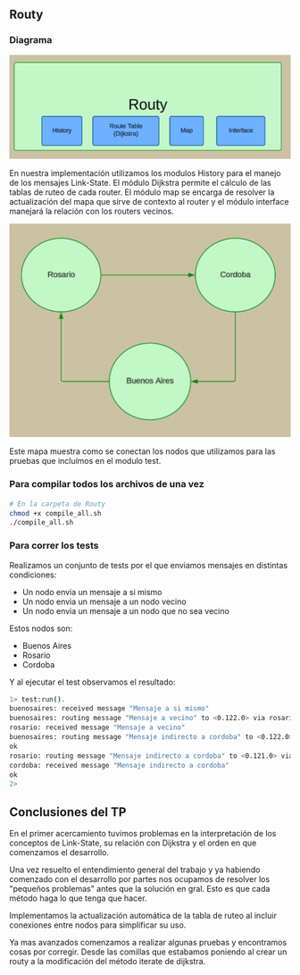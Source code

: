 ## Routy
### Diagrama 
![img.png](routy.png)

En nuestra implementación utilizamos los modulos History para el manejo de los mensajes Link-State. El módulo Dijkstra permite el cálculo de las tablas de ruteo de cada router. El módulo map se encarga de resolver la actualización del mapa que sirve de contexto al router y el módulo interface manejará la relación con los routers vecinos.

![img.png](mapa.png)

Este mapa muestra como se conectan los nodos que utilizamos para las pruebas que incluímos en el modulo test.

### Para compilar todos los archivos de una vez

```bash
# En la carpeta de Routy
chmod +x compile_all.sh
./compile_all.sh
```

### Para correr los tests

Realizamos un conjunto de tests por el que enviamos mensajes en distintas condiciones:
 * Un nodo envia un mensaje a si mismo
 * Un nodo envia un mensaje a un nodo vecino
 * Un nodo envia un mensaje a un nodo que no sea vecino

Estos nodos son:
 * Buenos Aires
 * Rosario
 * Cordoba


Y al ejecutar el test observamos el resultado:
```bash
1> test:run().
buenosaires: received message "Mensaje a si mismo"
buenosaires: routing message "Mensaje a vecino" to <0.122.0> via rosario
rosario: received message "Mensaje a vecino" 
buenosaires: routing message "Mensaje indirecto a cordoba" to <0.122.0> via rosario
ok
rosario: routing message "Mensaje indirecto a cordoba" to <0.121.0> via cordoba
cordoba: received message "Mensaje indirecto a cordoba"
ok
2> 

```


## Conclusiones del TP

En el primer acercamiento tuvimos problemas en la interpretación de los conceptos de Link-State, su relación con Dijkstra y el orden en que comenzamos el desarrollo.

Una vez resuelto el entendimiento general del trabajo y ya habiendo comenzado con el desarrollo por partes nos ocupamos de resolver los "pequeños problemas" antes que la solución en gral. Esto es que cada método haga lo que tenga que hacer. 

Implementamos la actualización automática de la tabla de ruteo al incluir conexiones entre nodos para simplificar su uso.

Ya mas avanzados comenzamos a realizar algunas pruebas y encontramos cosas por corregir. Desde las comillas que estabamos poniendo al crear un routy a la modificación del método iterate de dijkstra.


